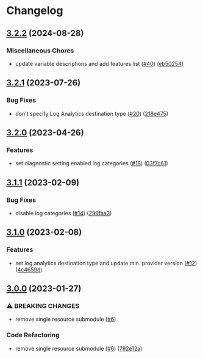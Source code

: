 # Changelog

## [3.2.2](https://github.com/equinor/terraform-azurerm-databricks/compare/v3.2.1...v3.2.2) (2024-08-28)


### Miscellaneous Chores

* update variable descriptions and add features list ([#40](https://github.com/equinor/terraform-azurerm-databricks/issues/40)) ([eb50254](https://github.com/equinor/terraform-azurerm-databricks/commit/eb50254db4a0fc16c788229d264d2c20effd5020))

## [3.2.1](https://github.com/equinor/terraform-azurerm-databricks/compare/v3.2.0...v3.2.1) (2023-07-26)


### Bug Fixes

* don't specify Log Analytics destination type ([#20](https://github.com/equinor/terraform-azurerm-databricks/issues/20)) ([218e475](https://github.com/equinor/terraform-azurerm-databricks/commit/218e4754abfebad0ff904a4f28669ccad0278666))

## [3.2.0](https://github.com/equinor/terraform-azurerm-databricks/compare/v3.1.1...v3.2.0) (2023-04-26)


### Features

* set diagnostic setting enabled log categories ([#18](https://github.com/equinor/terraform-azurerm-databricks/issues/18)) ([03f7c61](https://github.com/equinor/terraform-azurerm-databricks/commit/03f7c61af0c08411cca44eb4ffaa0d3e8f38db2c))

## [3.1.1](https://github.com/equinor/terraform-azurerm-databricks/compare/v3.1.0...v3.1.1) (2023-02-09)


### Bug Fixes

* disable log categories ([#14](https://github.com/equinor/terraform-azurerm-databricks/issues/14)) ([299faa3](https://github.com/equinor/terraform-azurerm-databricks/commit/299faa3d1d1d434ac9df4a1557e7e76d3b31aab5))

## [3.1.0](https://github.com/equinor/terraform-azurerm-databricks/compare/v3.0.0...v3.1.0) (2023-02-08)


### Features

* set log analytics destination type and update min. provider version ([#12](https://github.com/equinor/terraform-azurerm-databricks/issues/12)) ([4c4659d](https://github.com/equinor/terraform-azurerm-databricks/commit/4c4659d5cffed76da2cdd2817df9724327966f12))

## [3.0.0](https://github.com/equinor/terraform-azurerm-databricks/compare/v2.0.0...v3.0.0) (2023-01-27)


### ⚠ BREAKING CHANGES

* remove single resource submodule ([#6](https://github.com/equinor/terraform-azurerm-databricks/issues/6))

### Code Refactoring

* remove single resource submodule ([#6](https://github.com/equinor/terraform-azurerm-databricks/issues/6)) ([792e12a](https://github.com/equinor/terraform-azurerm-databricks/commit/792e12a84ed4c95435ebf66229343f7554ba4cb2))
